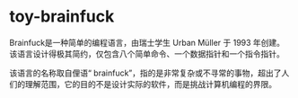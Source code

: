 # toy-brainfuck

Brainfuck是一种简单的编程语言，由瑞士学生 Urban Müller 于 1993 年创建。该语言设计得极其简约，仅包含八个简单命令、一个数据指针和一个指令指针。

该语言的名称取自俚语“ brainfuck”，指的是非常复杂或不寻常的事物，超出了人们的理解范围，它的目的不是设计实际的软件，而是挑战计算机编程的界限。
